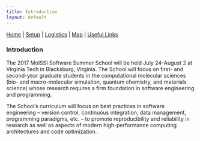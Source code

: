 ```yaml
---
title: Introduction
layout: default
---
```


[Home](README.html) | [Setup](Setup.html) | [Logistics](Logistics.html) | [Map](Map.html) | [Useful Links](Links.html)

### Introduction

The 2017 MolSSI Software Summer School will be held July 24-August 2 at
Virginia Tech in Blacksburg, Virginia. The School will focus on first- and
second-year graduate students in the computational molecular sciences (bio- and
macro-molecular simulation, quantum chemistry, and materials science) whose
research requires a firm foundation in software engineering and programming.

The School’s curriculum will focus on best practices in software engineering –
version control, continuous integration, data management, programming
paradigms, etc. – to promote reproducibility and reliability in research as
well as aspects of modern high-performance computing architectures and code
optimization.


